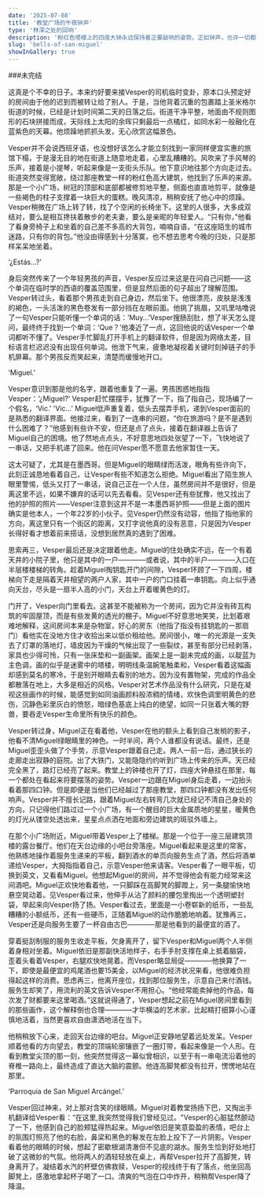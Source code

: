 ```yaml
---
date: '2025-07-08'
title: '教堂广场的午夜钟声'
type: '林深之处的回响'
description: '粉红色塔楼上的四座大钟永远保持着正要敲响的姿势。正如钟声，也许一切都是幻觉。'
slug: 'bells-of-san-miguel'
showInGallery: true
---
```


###未完结

这真是个不幸的日子。本来约好要来接Vesper的司机临时变卦，原本口头预定好的房间由于他的迟到而被转让给了别人。于是，当他背着沉重的包裹踏上圣米格尔街道的时候，已经是计划时间第二天的日落之后。街道干净平整，地面由不规则图形的石块拼接而成，天际线上太阳的余晖只剩最后一点橘红，如同水彩一般融化在蓝紫色的天幕。他烦躁地抓抓头发，无心欣赏这幅景色。

Vesper并不会说西班牙语，也没想好该怎么才能立刻找到一家同样便宜实惠的旅馆下榻，于是漫无目的地在街道上随意地走着，心里乱糟糟的。风吹来了手风琴的乐声，接着是小提琴，听起来像是一支街头乐队。他下意识地往那个方向走过去。街道突然变得宽敞，绕过那座教堂一样的粉红色高大建筑，他找到了乐声的来源。那是一个小广场，树冠的顶部和底部都被修剪地平整，侧面也直直地剪平，就像是一些褐色的柱子支撑着一块巨大的蛋糕。晚风清凉，稍稍安抚了他心中的烦躁。Vesper稍微在广场上转了转，找了个空闲的长椅坐下。这里的人很多，大多成双结对，要么是相互搀扶着散步的老夫妻，要么是亲昵的年轻爱人。“只有你，”他看了看身旁椅子上和坐着的自己差不多高的大背包，喃喃自语，“在这座陌生的城市迷路，只有你的背包。”他没由得感到十分落寞，也不想去思考今晚的归处，只是那样呆呆地坐着。

‘¿Estás...?’

身后突然传来了一个年轻男孩的声音，Vesper反应过来这是在问自己问题——这个单词在临时学的西语的覆盖范围里，但是显然后面的句子超出了理解范围。Vesper转过头，看着那个男孩走到自己身边，然后坐下。他很漂亮，皮肤是浅浅的褐色，一头活泼的黑色卷发有一部分挡在左眼前面。他挑了挑眉，又叽里咕噜说了一句Vesper只能听懂一个单词的话：’Muy…’Vesper搜肠刮肚，想了半天怎么提问，最终终于找到一个单词：‘Que？’他凑近了一点，这回他说的话Vesper一个单词都听不懂了。Vesper手忙脚乱打开手机上的翻译软件，但是因为网络太差，目标语言栏迟迟没有出现任何单词。他泄下气来，疲惫地凝视着关键时刻掉链子的手机屏幕。那个男孩反而笑起来，清楚而缓慢地开口。

‘Miguel.’

Vesper意识到那是他的名字，跟着他重复了一遍。男孩困惑地指指Vesper：‘¿Miguel?’ Vesper赶忙摆摆手，犹豫了一下，指了指自己，现场编了一个假名，‘Vic.’ 'Vic...' Miguel低声重复着，低头去摆弄手机，递到Vesper面前的是熟悉的翻译界面。他接过来，看到了一连串的问题，“你在旅游吗？是不是遇到什么困难了？”他感到有些许不安，但还是点了点头，接着在翻译器上告诉了Miguel自己的困境。他了然地点点头，不好意思地四处张望了一下，飞快地说了一串话，又把手机递了回来。他在问Vesper愿不愿意去他家暂住一天。

这太可疑了，尤其是在墨西哥。但是Miguel的眼睛绿而活泼，眼角有些许向下，此刻正诚恳地看着自己，让Vesper有些不知道怎么拒绝。Miguel看出了陌生旅人眼里警惕，低头又打了一串话，说自己正在一个人住，虽然房间并不是很好，但是离这里不远，如果不嫌弃的话可以先去看看。见Vesper还有些犹豫，他又找出了他的护照的照片——Vesper注意到这并不是一本墨西哥护照——但是上面的图片确实是他本人，一个年22岁的小伙子。见Vesper仍然没有动容，他指了指他家的方向，离这里只有一个街区的距离，又打字说他真的没有恶意，只是因为Vesper长得好看才想着前来搭话，没想到居然真的遇到了困难。

思索再三，Vesper最后还是决定跟着他走。Miguel的住处确实不远，在一个有着天井的小院子里，他只是其中的一户————或者说，其中的半户————入口在半层楼楼梯的转角。趁着Miguel掏钥匙开门的间隙，Vesper环顾了一下四周，楼梯向下走是隔着天井相望的两户人家，其中一户的门口挂着一串钥匙。向上似乎通向天台，尽头是一扇半人高的小门，天台上开着暖黄色的灯。

门开了，Vesper向门里看去。这甚至不能被称为一个房间，因为它并没有砖瓦构筑的牢固屋顶，而是有些发黄的透光的棚子。Miguel不好意思地笑笑，比划着艰难地解释，这间房间本来是杂物室，好心的房东（他指了指没有挂钥匙的一那扇门）看他实在没地方住才收拾出来以低价租给他。房间很小，唯一的光源是一支失去了灯罩的落地灯，墙皮因为干燥的气候出现了一些裂纹，甚至有部分已经剥落，家具也少得可怜，只有一张床垫和一副画架。画架上是一副未完成的画，以靛蓝为主色调，画的似乎是迷雾中的塔楼，明明线条温婉笔触柔和，Vesper看着这幅画却感到莫名的寒冷，于是别开眼睛去看别的地方。因为没有置物架，完成的作品全都散落在地上，大多是相近的风格。Vesper对艺术作品没有什么研究，只是在凝视这些画作的时候，能感觉到如同油画颜料般浓稠的情绪，欢快色调里明黄色的悲伤，沉静色彩里灰白的愤怒，暗绿色基底上纯白的绝望，如同一只张着大嘴的野兽，要吞走Vesper生命里所有快乐的颜色。

Vesper转过身，Miguel正在看着他，Vesper在他的额头上看到自己发梢的影子，他看不清Miguel绿眼睛里的神色。一时半间，两个人谁都没有说话。最终，还是Miguel歪歪头做了个手势，示意Vesper跟着自己走。两人一前一后，通过狭长的走廊走出寂静的庭院。出了大铁门，又能隐隐约约听到广场上传来的乐声。天已经完全黑了，路灯已经亮了起来。教堂上的钟楼也开了灯，四座大钟悬挂在那里，每一个都处在看起来将要摆荡的姿势。Vesper一边跟在Miguel身后走着，一边抬头看着那四口钟。但是即便是当他们已经越过了那座教堂，那四口钟都没有发出任何响声。Vesper并不擅长记路，跟着Miguel左右转弯几次就已经记不清自己身处的方向，只记得他们路过过一个小广场，有一个醒目的巨大金属质地的星星，暖黄色的灯光从镂空处透出来，星星点点洒在地面和旁边建筑的斑驳外墙上。

在那个小广场附近，Miguel带着Vesper上了楼梯。那是一个位于一座三层建筑顶楼的露台餐厅。他们在天台边缘的小吧台旁落座。Miguel看起来是这里的常客，他熟练地操作着服务生递来的平板，翻到酒水的单页向服务生点了酒，然后将酒单递给Vesper，大拇指指着自己，示意Vesper他来请客。Vesper看了一眼平板，切换到英文，又看看Miguel。他想起Miguel的房间，并不觉得他会有能力经常来这间酒吧。Miguel正欢快地看着他，一只脚踩在高脚凳的脚蹬上，另一条腿愉快地悬空晃动着。见Vesper看过来，他伸手从沾了颜料的腰包里掏出一个透明塑封袋，举起来向Vesper扬了扬。Vesper看过去，里面是一小卷崭新的纸币，一些乱糟糟的小额纸币，还有一些硬币，正随着Miguel的动作脆脆地响着。犹豫再三，Vesper还是向服务生要了一杯自由古巴————那是他看到的最便宜的酒了。

穿着挺刮制服的服务生收走平板，欠身离开了，留下Vesper和Miguel两个人半侧着身相对坐着。Miguel依旧是那副快活地样子，右手手肘支撑在桌上抵着脑袋，歪着头看着Vesper，右腿欢快地晃着。而Vesper略显局促————他换算了一下，即使是最便宜的鸡尾酒也要15美金，以Miguel的经济状况来看，他很难负担得起这样的消费。思虑再三，他离开座位，找到那位服务生，示意自己来付酒钱。服务生却笑了，用流利的英文告诉Vesper不用担心。“他经常能卖掉他的作品，每次发了财都要来这里喝酒。”这就说得通了，Vesper想起之前在Miguel房间里看到的那些画作，这个解释倒也合理————才华横溢的艺术家，比起精打细算小心谨慎地活着，当然更喜欢自由潇洒地活在当下。

他稍稍放下心来，走回天台边缘的吧台。Miguel正安静地望着远处发呆。Vesper顺着他看的方向望去，教堂的顶端轮廓镶嵌了一圈灯带，看起来像是一个人形。在看到教堂尖顶的那一刻，他突然觉得这一幕似曾相识，以至于有一串电流沿着他的脊椎一路向上，最终造成了直达大脑的震颤。他连高脚凳都没有拉开，愣愣地站在那里。

‘Parroquia de San Miguel Arcángel.’

Vesper回过神来，对上那对含笑的绿眼睛。Miguel对着教堂扬扬下巴，又掏出手机翻译给Vesper看：“在这里,我突然觉得我们曾经见过。"Vesper的心脏猛然颤动了一下，他感到自己的脸颊猛得热起来。Miguel依旧是笑意盈盈的表情，吧台上的氛围灯照亮了他的右脸，鼻梁和黑色的鬈发在左脸上投下了一片阴影。Vesper看着他的眼睛的时候，想起了密歇根湖清澈但不见底的湖水。服务生恰到好处地打破了这微妙的气氛。他将两人的酒轻轻放在桌上，再帮Vesper拉开了高脚凳，转身离开了。凝结着水汽的杯壁仿佛救赎，Vesper的视线终于有了落点，他坐回高脚凳上，感激地拿起杯子喝了一口。清爽的气泡在口中炸开，稍稍帮Vesper降了降温。